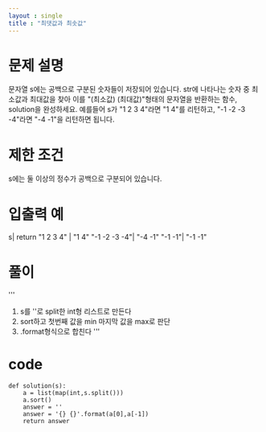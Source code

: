 ```yaml
---
layout : single
title : "최댓값과 최솟값"
---
```


# 문제 설명
문자열 s에는 공백으로 구분된 숫자들이 저장되어 있습니다. str에 나타나는 숫자 중 최소값과 최대값을 찾아 이를 "(최소값) (최대값)"형태의 문자열을 반환하는 함수, solution을 완성하세요.
예를들어 s가 "1 2 3 4"라면 "1 4"를 리턴하고, "-1 -2 -3 -4"라면 "-4 -1"을 리턴하면 됩니다.

# 제한 조건
s에는 둘 이상의 정수가 공백으로 구분되어 있습니다.
# 입출력 예
s|	return
"1 2 3 4" |	"1 4"
"-1 -2 -3 -4"|	"-4 -1"
"-1 -1"|	"-1 -1"

# 풀이

'''
1. s를 ''로 split한 int형 리스트로 만든다 
2. sort하고 첫번째 값을 min 마지막 값을 max로 판단
3. .format형식으로 합친다
'''
# code
```
def solution(s):
    a = list(map(int,s.split()))
    a.sort()
    answer = ''
    answer = '{} {}'.format(a[0],a[-1])
    return answer
    
```
